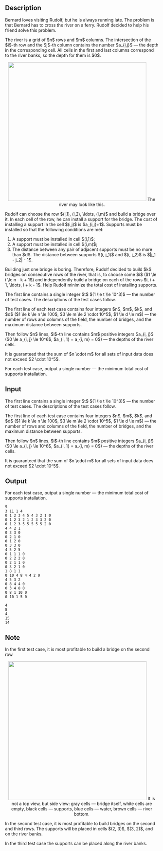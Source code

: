 ## Description

<div><p>Bernard loves visiting Rudolf, but he is always running late. The problem is that Bernard has to cross the river on a ferry. Rudolf decided to help his friend solve this problem.</p><p>The river is a grid of $n$ rows and $m$ columns. The intersection of the $i$-th row and the $j$-th column contains the number $a_{i,j}$&nbsp;— the depth in the corresponding cell. All cells in the <span class="tex-font-style-bf">first</span> and <span class="tex-font-style-bf">last</span> columns correspond to the river banks, so the depth for them is $0$.</p><center> <img class="tex-graphics" src="file://fl3l1m2Q.png" style="max-width: 100.0%;max-height: 100.0%;" width="454px"> <span class="tex-font-size-small">The river may look like this.</span> </center><p>Rudolf can choose the row $(i,1), (i,2), \ldots, (i,m)$ and build a bridge over it. In each cell of the row, he can install a support for the bridge. The cost of installing a support in the cell $(i,j)$ is $a_{i,j}+1$. Supports must be installed so that the following conditions are met:</p><ol> <li> A support must be installed in cell $(i,1)$; </li><li> A support must be installed in cell $(i,m)$; </li><li> The distance between any pair of adjacent supports must be <span class="tex-font-style-bf">no more than</span> $d$. The distance between supports $(i, j_1)$ and $(i, j_2)$ is $|j_1 - j_2| - 1$. </li></ol><p>Building just one bridge is boring. Therefore, Rudolf decided to build $k$ bridges on <span class="tex-font-style-bf">consecutive</span> rows of the river, that is, to choose some $i$ ($1 \le i \le n - k + 1$) and independently build a bridge on each of the rows $i, i + 1, \ldots, i + k - 1$. Help Rudolf <span class="tex-font-style-bf">minimize</span> the total cost of installing supports.</p></div><div class="input-specification"><p>The first line contains a single integer $t$ $(1 \le t \le 10^3)$ — the number of test cases. The descriptions of the test cases follow.</p><p>The first line of each test case contains four integers $n$, $m$, $k$, and $d$ ($1 \le k \le n \le 100$, $3 \le m \le 2 \cdot 10^5$, $1 \le d \le m$) — the number of rows and columns of the field, the number of bridges, and the maximum distance between supports.</p><p>Then follow $n$ lines, $i$-th line contains $m$ positive integers $a_{i, j}$ ($0 \le a_{i, j} \le 10^6$, $a_{i, 1} = a_{i, m} = 0$) — the depths of the river cells.</p><p>It is guaranteed that the sum of $n \cdot m$ for all sets of input data does not exceed $2 \cdot 10^5$.</p></div><div class="output-specification"><p>For each test case, output a single number — the minimum total cost of supports installation.</p></div>

## Input

<p>The first line contains a single integer $t$ $(1 \le t \le 10^3)$ — the number of test cases. The descriptions of the test cases follow.</p><p>The first line of each test case contains four integers $n$, $m$, $k$, and $d$ ($1 \le k \le n \le 100$, $3 \le m \le 2 \cdot 10^5$, $1 \le d \le m$) — the number of rows and columns of the field, the number of bridges, and the maximum distance between supports.</p><p>Then follow $n$ lines, $i$-th line contains $m$ positive integers $a_{i, j}$ ($0 \le a_{i, j} \le 10^6$, $a_{i, 1} = a_{i, m} = 0$) — the depths of the river cells.</p><p>It is guaranteed that the sum of $n \cdot m$ for all sets of input data does not exceed $2 \cdot 10^5$.</p>

## Output

<p>For each test case, output a single number — the minimum total cost of supports installation.</p>





```input1|2,3,4,5,11,12,13,14,15,18,19,20,21,22
5
3 11 1 4
0 1 2 3 4 5 4 3 2 1 0
0 1 2 3 2 1 2 3 3 2 0
0 1 2 3 5 5 5 5 5 2 0
4 4 2 1
0 3 3 0
0 2 1 0
0 1 2 0
0 3 3 0
4 5 2 5
0 1 1 1 0
0 2 2 2 0
0 2 1 1 0
0 3 2 1 0
1 8 1 1
0 10 4 8 4 4 2 0
4 5 3 2
0 8 4 4 0
0 3 4 8 0
0 8 1 10 0
0 10 1 5 0
```




```output1
4
8
4
15
14
```



## Note

<p>In the first test case, it is most profitable to build a bridge on the second row.</p><center> <img class="tex-graphics" src="file://37SjoCly.png" style="max-width: 100.0%;max-height: 100.0%;" width="454px"> <span class="tex-font-size-small">It is not a top view, but <span class="tex-font-style-bf">side view</span>: gray cells&nbsp;— bridge itself, white cells are empty, black cells&nbsp;— supports, blue cells&nbsp;— water, brown cells&nbsp;— river bottom.</span> </center><p>In the second test case, it is most profitable to build bridges on the second and third rows. The supports will be placed in cells $(2, 3)$, $(3, 2)$, and on the river banks.</p><p>In the third test case the supports can be placed along the river banks.</p>
